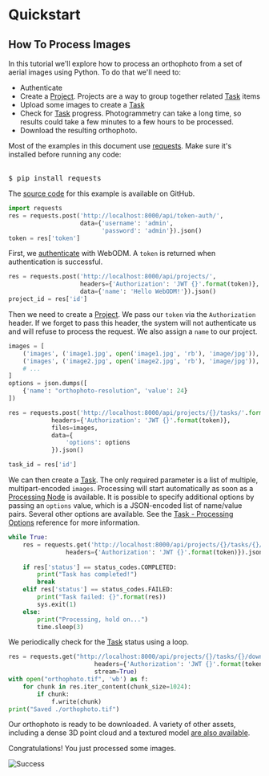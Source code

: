# Quickstart

## How To Process Images

In this tutorial we'll explore how to process an orthophoto from a set of aerial images using Python. To do that we'll need to:

 - Authenticate
 - Create a [Project](#project). Projects are a way to group together related [Task](#task) items
 - Upload some images to create a [Task](#task)
 - Check for [Task](#task) progress. Photogrammetry can take a long time, so results could take a few minutes to a few hours to be processed.
 - Download the resulting orthophoto.

<aside class="notice">Most of the examples in this document use <a href="http://docs.python-requests.org/en/latest/index.html" target="_blank">requests</a>. Make sure it's installed before running any code:<br/><br/>

<pre class="higlight shell">
$ pip install requests
</pre>
</aside>

<aside class="notice">
The <a href="https://github.com/OpenDroneMap/WebODM/tree/master/slate/examples/process_images.py" target="_blank">source code</a> for this example is available on GitHub</a>.
</aside>

```python
import requests
res = requests.post('http://localhost:8000/api/token-auth/', 
					data={'username': 'admin',
						  'password': 'admin'}).json()
token = res['token']
```

First, we <a href="#authenticate">authenticate</a> with WebODM. A `token` is returned when authentication is successful.
<div class="clear"></div>

```python
res = requests.post('http://localhost:8000/api/projects/', 
					headers={'Authorization': 'JWT {}'.format(token)},
					data={'name': 'Hello WebODM!'}).json()
project_id = res['id']
```

Then we need to create a [Project](#project). We pass our `token` via the `Authorization` header. If we forget to pass this header, the system will not authenticate us and will refuse to process the request. We also assign a `name` to our project.
<div class="clear"></div>

```python
images = [
	('images', ('image1.jpg', open('image1.jpg', 'rb'), 'image/jpg')), 
	('images', ('image2.jpg', open('image2.jpg', 'rb'), 'image/jpg')),
	# ...
]
options = json.dumps([
	{'name': "orthophoto-resolution", 'value': 24}
])

res = requests.post('http://localhost:8000/api/projects/{}/tasks/'.format(project_id), 
			headers={'Authorization': 'JWT {}'.format(token)},
			files=images,
			data={
				'options': options
			}).json()

task_id = res['id']
```

We can then create a [Task](#task). The only required parameter is a list of multiple, multipart-encoded `images`. Processing will start automatically
as soon as a [Processing Node](#processing-node) is available. It is possible to specify additional options by passing an `options` value, which is a JSON-encoded list of name/value pairs. Several other options are available. See the [Task - Processing Options](#processing-options) reference for more information.
<div class="clear"></div>

```python
while True:
	res = requests.get('http://localhost:8000/api/projects/{}/tasks/{}/'.format(project_id, task_id), 
				headers={'Authorization': 'JWT {}'.format(token)}).json()
	
	if res['status'] == status_codes.COMPLETED:
		print("Task has completed!")
		break
	elif res['status'] == status_codes.FAILED:
		print("Task failed: {}".format(res))
		sys.exit(1)
	else:
		print("Processing, hold on...")
		time.sleep(3)
```

We periodically check for the [Task](#task) status using a loop.
<div class="clear"></div>

```python
res = requests.get("http://localhost:8000/api/projects/{}/tasks/{}/download/geotiff/".format(project_id, task_id), 
						headers={'Authorization': 'JWT {}'.format(token)},
						stream=True)
with open("orthophoto.tif", 'wb') as f:
    for chunk in res.iter_content(chunk_size=1024): 
        if chunk:
            f.write(chunk)
print("Saved ./orthophoto.tif")
```

Our orthophoto is ready to be downloaded. A variety of other assets, including a dense 3D point cloud and a textured model [are also available](#download-assets).

Congratulations! You just processed some images.

![Success](https://i.imgflip.com/2/ipzhf.jpg)